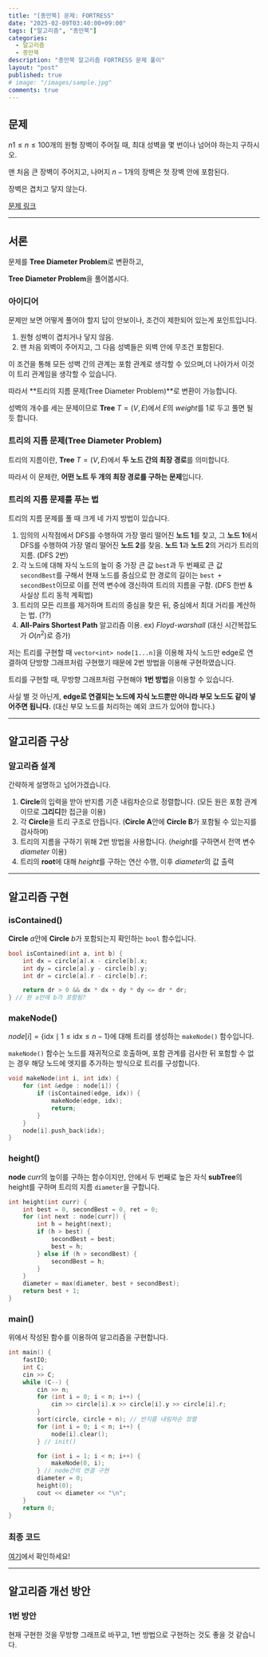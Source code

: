 ```yaml
---
title: "[종만북] 문제: FORTRESS"
date: "2025-02-09T03:40:00+09:00"
tags: ["알고리즘", "종만북"]
categories:
  - 알고리즘
  - 종만북
description: "종만북 알고리즘 FORTRESS 문제 풀이"
layout: "post"
published: true
# image: "/images/sample.jpg"
comments: true
---
```


## 문제
$n 1 \leq n \leq 100$개의 원형 장벽이 주어질 때, 최대 성벽을 몇 번이나 넘어야 하는지 구하시오.

맨 처음 큰 장벽이 주어지고, 나머지 $n-1$개의 장벽은 첫 장벽 안에 포함된다.

장벽은 겹치고 닿지 않는다.

[문제 링크](https://algospot.com/judge/problem/read/FORTRESS)

* * *

## 서론
문제를 **Tree Diameter Problem**로 변환하고,

**Tree Diameter Problem**을 풀어봅시다.

### 아이디어
문제만 보면 어떻게 풀어야 할지 답이 안보이나, 조건이 제한되어 있는게 포인트입니다.

1. 원형 성벽이 겹치거나 닿지 않음.
2. 맨 처음 외벽이 주어지고, 그 다음 성벽들은 외벽 안에 무조건 포함된다.

이 조건을 통해 모든 성벽 간의 관계는 포함 관계로 생각할 수 있으며,더 나아가서 이것이 트리 관계임을 생각할 수 있습니다.

따라서 **트리의 지름 문제(Tree Diameter Problem)**로 변환이 가능합니다.

성벽의 개수를 세는 문제이므로 **Tree** $T = (V, E)$에서 $E$의 $weight$를 $1$로 두고 풀면 될 듯 합니다.

### 트리의 지름 문제(Tree Diameter Problem)
트리의 지름이란, **Tree** $T = (V, E)$에서 **두 노드 간의 최장 경로**를 의미합니다.

따라서 이 문제란, **어떤 노트 두 개의 최장 경로를 구하는 문제**입니다.

### 트리의 지름 문제를 푸는 법
트리의 지름 문제를 풀 때 크게 네 가지 방법이 있습니다.

1. 임의의 시작점에서 DFS를 수행하여 가장 멀리 떨어진 **노드 1**를 찾고, 그 **노드 1**에서 DFS를 수행하여 가장 멀리 떨어진 **노드 2**를 찾음. **노드 1**과 **노드 2**의 거리가 트리의 지름. (DFS 2번)
2. 각 노드에 대해 자식 노드의 높이 중 가장 큰 값 `best`과 두 번째로 큰 값 `secondBest`를 구해서 현재 노드를 중심으로 한 경로의 길이는 `best + secondBest`이므로 이를 전역 변수에 갱신하여 트리의 지름을 구함. (DFS 한번 & 사실상 트리 동적 계획법)
3. 트리의 모든 리프를 제거하며 트리의 중심을 찾은 뒤, 중심에서 최대 거리를 계산하는 법. (??)
4. **All-Pairs Shortest Path** 알고리즘 이용. ex) *Floyd-warshall* (대신 시간복잡도가 $O(n^2)$로 증가)

저는 트리를 구현할 때 `vector<int> node[1...n]`을 이용해 자식 노드만 edge로 연결하여 단방향 그래프처럼 구현했기 때문에 2번 방법을 이용해 구현하였습니다. 

트리를 구현할 때, 무방향 그래프처럼 구현해야 **1번 방법**을 이용할 수 있습니다.

사실 별 것 아닌게, **edge로 연결되는 노드에 자식 노드뿐만 아니라 부모 노드도 같이 넣어주면 됩니다.** (대신 부모 노드를 처리하는 예외 코드가 있어야 합니다.)

* * *

## 알고리즘 구상
### 알고리즘 설계
간략하게 설명하고 넘어가겠습니다.

1. **Circle**의 입력을 받아 반지름 기준 내림차순으로 정렬합니다. (모든 원은 포함 관계이므로 **그리디**한 접근을 이용)
2. 각 **Circle**을 트리 구조로 만듭니다. (**Circle A**안에 **Circle B**가 포함될 수 있는지를 검사하며)
3. 트리의 지름을 구하기 위해 2번 방법을 사용합니다. ($height$를 구하면서 전역 변수 $diameter$ 이용)
4. 트리의 **root**에 대해 $height$를 구하는 연산 수행, 이후 $diameter$의 값 출력

* * *

## 알고리즘 구현
### isContained()
**Circle** $a$안에 **Circle** $b$가 포함되는지 확인하는 `bool` 함수입니다.

```c++
bool isContained(int a, int b) {
    int dx = circle[a].x - circle[b].x;
    int dy = circle[a].y - circle[b].y;
    int dr = circle[a].r - circle[b].r;

    return dr > 0 && dx * dx + dy * dy <= dr * dr;
} // 원 a안에 b가 포함됨?
```

### makeNode()
$node[i] = \{ \text{idx} \mid 1 \leq \text{idx} \leq n-1 \}$에 대해 트리를 생성하는 `makeNode()` 함수입니다.

`makeNode()` 함수는 노드를 재귀적으로 호출하며, 포함 관계를 검사한 뒤 포함할 수 없는 경우 해당 노드에 엣지를 추가하는 방식으로 트리를 구성합니다.

```c++
void makeNode(int i, int idx) {
    for (int &edge : node[i]) {
        if (isContained(edge, idx)) {
            makeNode(edge, idx);
            return;
        }
    }
    node[i].push_back(idx);
}
```

### height()
**node** $curr$의 높이를 구하는 함수이지만, 안에서 두 번째로 높은 자식 **subTree**의 height를 구하며 트리의 지름 `diameter`을 구합니다.

```c++
int height(int curr) {
    int best = 0, secondBest = 0, ret = 0;
    for (int next : node[curr]) {
        int h = height(next);
        if (h > best) {
            secondBest = best;
            best = h;
        } else if (h > secondBest) {
            secondBest = h;
        }
    }
    diameter = max(diameter, best + secondBest);
    return best + 1;
}
```

### main()
위에서 작성된 함수를 이용하여 알고리즘을 구현합니다.

```c++
int main() {
    fastIO;
    int C;
    cin >> C;
    while (C--) {
        cin >> n;
        for (int i = 0; i < n; i++) {
            cin >> circle[i].x >> circle[i].y >> circle[i].r;
        }
        sort(circle, circle + n); // 반지름 내림차순 정렬
        for (int i = 0; i < n; i++) {
            node[i].clear();
        } // init()

        for (int i = 1; i < n; i++) {
            makeNode(0, i);
        } // node간의 연결 구현
        diameter = 0;
        height(0);
        cout << diameter << "\n";
    }
    return 0;
}
```

### 최종 코드
[여기](https://github.com/sossos5989/algorithm/blob/main/algospot/fortress.cc)에서 확인하세요!

* * *

## 알고리즘 개선 방안
### 1번 방안
현재 구현한 것을 무방향 그래프로 바꾸고, 1번 방법으로 구현하는 것도 좋을 것 같습니다.